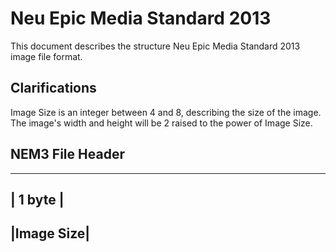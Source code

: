 # Neu Epic Media Standard 2013
This document describes the structure Neu Epic Media Standard 2013 image file format.

## Clarifications
Image Size is an integer between 4 and 8, describing the size of the image. The image's width and height will be 2 raised to the power of Image Size.

## NEM3 File Header
------------
| 1 byte   |
------------
|Image Size|
------------